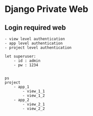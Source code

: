 # Django Private Web

## Login required web 
```
- view level authentication
- app level authentication
- project level authentication

let superuser:
    - id : admin
    - pw : 1234


ps 
project 
    - app_1
        - view_1_1
        - view_1_2
    - app_2 
        - view_2_1
        - view_2_2
```

